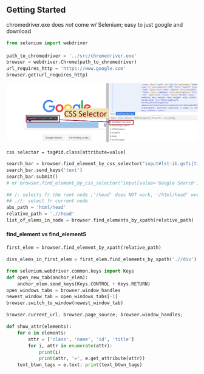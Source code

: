 
## Getting Started

chromedriver.exe does *not* come w/ Selenium; easy to just google and download


```python
from selenium import webdriver

path_to_chromedriver = '../src/chromedriver.exe'
browser = webdriver.Chrome(path_to_chromedriver)
url_requires_http = 'https://www.google.com'
browser.get(url_requires_http)
```

![css selector in Chrome developer tool](src/inspect_element_css_selector.png)

``` css selector = tag#id.class[attribute=value] ```


```python
search_bar = browser.find_element_by_css_selector("input#lst-ib.gsfi[title = 'Search']")
search_bar.send_keys('text')
search_bar.submit() 
# or browser.find_element_by_css_selector("input[value='Google Search']").click()
```


```python
## /: selects fr the root node ;'/head' does NOT work, '/html/head' works
## .//: select fr current node
abs_path = 'html/head'
relative_path = './/head'
list_of_elems_in_node = browser.find_elements_by_xpath(relative_path)
```

#### find_element vs find_elementS


```python
first_elem = browser.find_element_by_xpath(relative_path)
```


```python
divs_elems_in_first_elem = first_elem.find_elements_by_xpath('.//div')
```


```python
from selenium.webdriver.common.keys import Keys
def open_new_tab(anchor_elem):
    anchor_elem.send_keys(Keys.CONTROL + Keys.RETURN)
open_windows_tabs = browser.window_handles    
newest_window_tab = open_windows_tabs[-1]
browser.switch_to_window(newest_window_tab)
```


```python
browser.current_url; browser.page_source; browser.window_handles;
```


```python
def show_attr(elements):
    for e in elements:
        attr = ['class', 'name', 'id', 'title']
        for i, attr in enumerate(attr):
            print(i)
            print(attr, '=', e.get_attribute(attr))
    text_btwn_tags = e.text; print(text_btwn_tags)
```
